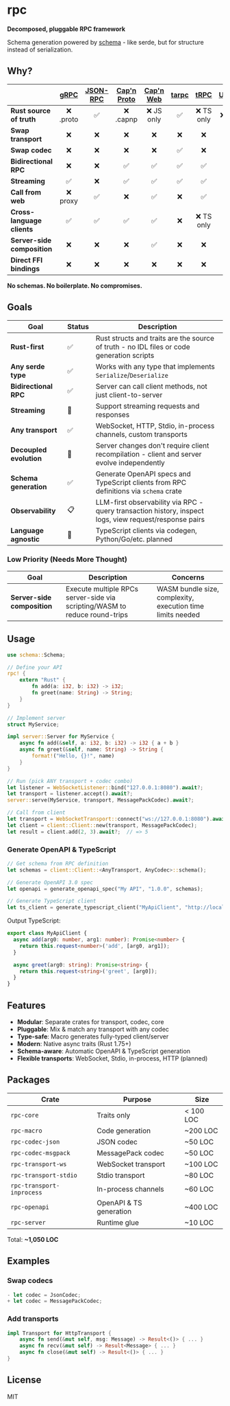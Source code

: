 # rpc

**Decomposed, pluggable RPC framework**

Schema generation powered by [schema](https://github.com/andrewgazelka/schema) - like serde, but for structure instead of serialization.

## Why?

|  | [gRPC](https://grpc.io) | [JSON-RPC](https://www.jsonrpc.org) | [Cap'n Proto](https://capnproto.org) | [Cap'n Web](https://capnproto.org/rpc.html) | [tarpc](https://github.com/google/tarpc) | [tRPC](https://trpc.io) | [UniFFI](https://mozilla.github.io/uniffi-rs/) | **This** |
|---|:---:|:---:|:---:|:---:|:---:|:---:|:---:|:---:|
| **Rust source of truth** | ❌ .proto | ✅ | ❌ .capnp | ❌ JS only | ✅ | ❌ TS only | ❌ .udl | ✅ |
| **Swap transport** | ❌ | ❌ | ❌ | ❌ | ❌ | ❌ | ❌ | ✅ |
| **Swap codec** | ❌ | ❌ | ❌ | ❌ | ✅ | ❌ | ❌ | ✅ |
| **Bidirectional RPC** | ❌ | ❌ | ✅ | ✅ | ✅ | ✅ | ❌ | ✅ |
| **Streaming** | ✅ | ❌ | ✅ | ✅ | ✅ | ✅ | ❌ | 🚧 |
| **Call from web** | ❌ proxy | ✅ | ❌ | ✅ | ❌ | ✅ | ❌ | ✅ |
| **Cross-language clients** | ✅ | ✅ | ✅ | ✅ | ❌ | ❌ TS only | ✅ | 🚧 |
| **Server-side composition** | ❌ | ❌ | ❌ | ✅ | ❌ | ❌ | ❌ | 🚧 |
| **Direct FFI bindings** | ❌ | ❌ | ❌ | ❌ | ❌ | ❌ | ✅ | 🚧 |

**No schemas. No boilerplate. No compromises.**

## Goals

| Goal | Status | Description |
|------|--------|-------------|
| **Rust-first** | ✅ | Rust structs and traits are the source of truth - no IDL files or code generation scripts |
| **Any serde type** | ✅ | Works with any type that implements `Serialize`/`Deserialize` |
| **Bidirectional RPC** | ✅ | Server can call client methods, not just client-to-server |
| **Streaming** | 🚧 | Support streaming requests and responses |
| **Any transport** | ✅ | WebSocket, HTTP, Stdio, in-process channels, custom transports |
| **Decoupled evolution** | 🚧 | Server changes don't require client recompilation - client and server evolve independently |
| **Schema generation** | ✅ | Generate OpenAPI specs and TypeScript clients from RPC definitions via `schema` crate |
| **Observability** | 📋 | LLM-first observability via RPC - query transaction history, inspect logs, view request/response pairs |
| **Language agnostic** | 🚧 | TypeScript clients via codegen, Python/Go/etc. planned |

### Low Priority (Needs More Thought)

| Goal | Description | Concerns |
|------|-------------|----------|
| **Server-side composition** | Execute multiple RPCs server-side via scripting/WASM to reduce round-trips | WASM bundle size, complexity, execution time limits needed |

## Usage

```rust
use schema::Schema;

// Define your API
rpc! {
    extern "Rust" {
        fn add(a: i32, b: i32) -> i32;
        fn greet(name: String) -> String;
    }
}

// Implement server
struct MyService;

impl server::Server for MyService {
    async fn add(&self, a: i32, b: i32) -> i32 { a + b }
    async fn greet(&self, name: String) -> String {
        format!("Hello, {}!", name)
    }
}

// Run (pick ANY transport + codec combo)
let listener = WebSocketListener::bind("127.0.0.1:8080").await?;
let transport = listener.accept().await?;
server::serve(MyService, transport, MessagePackCodec).await?;

// Call from client
let transport = WebSocketTransport::connect("ws://127.0.0.1:8080").await?;
let client = client::Client::new(transport, MessagePackCodec);
let result = client.add(2, 3).await?;  // => 5
```

### Generate OpenAPI & TypeScript

```rust
// Get schema from RPC definition
let schemas = client::Client::<AnyTransport, AnyCodec>::schema();

// Generate OpenAPI 3.0 spec
let openapi = generate_openapi_spec("My API", "1.0.0", schemas);

// Generate TypeScript client
let ts_client = generate_typescript_client("MyApiClient", "http://localhost:8080", schemas);
```

Output TypeScript:

```typescript
export class MyApiClient {
  async add(arg0: number, arg1: number): Promise<number> {
    return this.request<number>('add', [arg0, arg1]);
  }

  async greet(arg0: string): Promise<string> {
    return this.request<string>('greet', [arg0]);
  }
}
```

## Features

- **Modular**: Separate crates for transport, codec, core
- **Pluggable**: Mix & match any transport with any codec
- **Type-safe**: Macro generates fully-typed client/server
- **Modern**: Native async traits (Rust 1.75+)
- **Schema-aware**: Automatic OpenAPI & TypeScript generation
- **Flexible transports**: WebSocket, Stdio, in-process, HTTP (planned)

## Packages

| Crate | Purpose | Size |
|-------|---------|------|
| `rpc-core` | Traits only | < 100 LOC |
| `rpc-macro` | Code generation | ~200 LOC |
| `rpc-codec-json` | JSON codec | ~50 LOC |
| `rpc-codec-msgpack` | MessagePack codec | ~50 LOC |
| `rpc-transport-ws` | WebSocket transport | ~100 LOC |
| `rpc-transport-stdio` | Stdio transport | ~80 LOC |
| `rpc-transport-inprocess` | In-process channels | ~60 LOC |
| `rpc-openapi` | OpenAPI & TS generation | ~400 LOC |
| `rpc-server` | Runtime glue | ~10 LOC |

Total: **~1,050 LOC**

## Examples

### Swap codecs

```rust
- let codec = JsonCodec;
+ let codec = MessagePackCodec;
```

### Add transports

```rust
impl Transport for HttpTransport {
    async fn send(&mut self, msg: Message) -> Result<()> { ... }
    async fn recv(&mut self) -> Result<Message> { ... }
    async fn close(&mut self) -> Result<()> { ... }
}
```

## License

MIT
